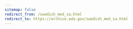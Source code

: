 ```yaml
---
sitemap: false 
redirect_from: /swedish_med_sa.html 
redirect_to: https://archive.ada.gov/swedish_med_sa.html 
---
```

